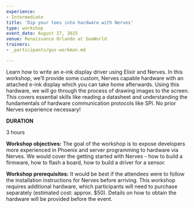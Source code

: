 ```yaml
---
experience:
- Intermediate
title: 'Dip your toes into hardware with Nerves'
type: workshop
event_date: August 27, 2025
venue: Renaissance Orlando at SeaWorld
trainers:
- _participants/gus-workman.md

---
```

Learn how to write an e-ink display driver using Elixir and Nerves. In this workshop, we’ll provide some custom, Nerves capable hardware with an attached e-ink display which you can take home afterwards. Using this hardware, we will go through the process of drawing images to the screen. This covers essential skills like reading a datasheet and understanding the fundamentals of hardware communication protocols like SPI. No prior Nerves experience necessary!

**DURATION**

3 hours

**Workshop objectives:**
The goal of the workshop is to expose developers more experienced in Phoenix and server programming to hardware via Nerves. We would cover the getting started with Nerves - how to build a firmware, how to flash a board, how to build a driver for a sensor.

**Workshop prerequisites:**
It would be best if the attendees were to follow the installation instructions for Nerves before arriving. This workshop requires additional hardware, which participants will need to purchase separately (estimated cost: approx. $50). Details on how to obtain the hardware will be provided before the event.
